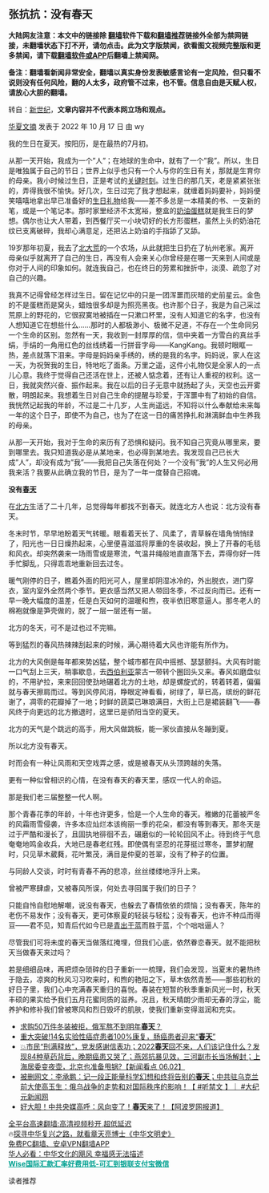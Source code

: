  <!-- 面包屑导航 --> <h2>张抗抗：没有春天</h2> <p class="notice"><b>大陆网友注意：本文中的链接除 <a href="https://github.com/bannedbook/fanqiang" >翻墙</a>软件下载和<a href="https://github.com/killgcd/justmysocks/blob/master/README.md">翻墙推荐</a>链接外全部为禁网链接，未翻墙状态下打不开，请勿点击。此为文字版禁闻，欲看图文视频完整版和更多禁闻，请下载<a href="https://github.com/bannedbook/fanqiang">翻墙软件或APP</a>后翻墙上禁闻网。</p><p>备注：翻墙看新闻非常安全，翻墙以真实身份发表敏感言论有一定风险，但只看不说则没有任何风险，翻的人太多，政府管不过来，也不管。信息自由是天赋人权，请放心大胆的翻墙。</b></p>  <div class="entry"> <p>转自：<a href="https://www.bannedbook.org/bnews/tag/%e6%96%b0%e4%b8%96%e7%ba%aa/" class="st_tag internal_tag" rel="tag" title="标签 新世纪 下的日志">新世纪</a>，<strong>文章内容并不代表本网立场和观点。</strong></p> <p><a href="https://www.bannedbook.org/bnews/tag/%e5%8d%8e%e5%a4%8f%e6%96%87%e6%91%98/" class="st_tag internal_tag" rel="tag" title="标签 华夏文摘 下的日志">华夏文摘</a> 发表于&#160;2022 年 10 月 17 日&#160;由&#160;wy</p> <p>我的生日在夏天&#12290;按阳历&#65292;是在最热的7月初&#12290;</p> <p>从那一天开始&#65292;我成为一个&#8221;人&#8221;&#65307;在地球的生命中&#65292;就有了一个&#8221;我&#8221;&#12290;所以&#65292;生日是唯独属于自己的节日&#65307;世界上似乎也只有一个人与你的生日有关&#65292;那就是生育你的母亲&#12290;我小时候过生日&#65292;正是考试的<span class='wp_keywordlink'><a href="https://www.bannedbook.org/forum2/topic151.html" title="关键时刻：李鹏日记" target="_blank">关键时刻</a></span>&#12290;过生日的那几天&#65292;老是紧紧张张的&#65292;弄得我很不愉快&#12290;好几次&#65292;生日过完了我才想起来&#65292;就缠着妈妈要补&#65292;妈妈便笑嘻嘻地拿出早已准备好的<a href="https://www.bannedbook.org/bnews/tag/%e7%94%9f%e6%97%a5%e7%a4%bc%e7%89%a9/" class="st_tag internal_tag" rel="tag" title="标签 生日礼物 下的日志">生日礼物</a>给我&#8212;&#8212;差不多总是一本精美的书&#12289;一支新的笔&#65292;或是一个笔记本&#12290;那时家里经济不太宽裕&#65292;整盒的<a href="https://www.bannedbook.org/bnews/tag/%E5%A5%B6%E6%B2%B9%E8%9B%8B%E7%B3%95/" class="st_tag internal_tag" rel="tag" title="标签 奶油蛋糕 下的日志">奶油蛋糕</a>就是我生日的梦想&#12290;偶尔也让大人带着&#65292;到西餐厅买一小块切好的长方形蛋糕&#65292;虽然上头的奶油花纹已支离破碎&#65292;我却心满意足&#65292;还把沾上奶油的手指舔了又舔&#12290;</p> <p>19岁那年初夏&#65292;我去了<a href="https://www.bannedbook.org/bnews/tag/%e5%8c%97%e5%a4%a7%e8%8d%92/" class="st_tag internal_tag" rel="tag" title="标签 北大荒 下的日志">北大荒</a>的一个农场&#65292;从此就把生日扔在了杭州老家&#12290;离开母亲似乎就离开了自己的生日&#65292;再没有人会来关心你曾经是在哪一天来到人间或是你对于人间的印象如何&#12290;就连我自己&#65292;也在终日的劳累和挫折中&#65292;淡漠&#12289;疏忽了对自己的兴趣&#12290;</p> <p>我真不记得曾经怎样过生日&#12290;留在记忆中的只是一团浑噩而灰暗的史前星云&#12290;金色的不是蛋糕而是窝头&#65292;蜡烛很多却是为照亮黑夜&#12290;也许那个日子&#65292;我是为自己采过荒原上的野花的&#65292;它很寂寞地被插在一只漱口杯里&#65292;没有人知道它的名字&#65292;也没有人想知道它在想些什么&#8230;&#8230;那时的人都极渺小&#12289;极微不足道&#65292;不存在一个生命同另一个生命的区别&#12290;忽然有一天&#65292;我收到一封厚厚的信&#65292;信中夹着一方雪白的真丝手绢&#65292;手绢的一角用红色的丝线绣着一行拼音字母&#8212;&#8212;KangKang&#12290;我顿时眼眶一热&#65292;差点就落下泪来&#12290;字母是妈妈亲手绣的&#65292;绣的是我的名字&#12290;妈妈说&#65292;家人在这一天&#65292;为祝贺我的生日&#65292;特地吃了面条&#12290;万里之遥&#65292;这件小礼物仅是全家人的一点儿心意&#12290;我终于觉得自己还活在世上&#65292;还被人惦念着&#65292;还有让人重视的权利&#12290;这一日&#65292;我就突然兴奋&#12289;振作起来&#12290;我在以后的日子无意中就扬起了头&#65292;天空也云开雾散&#65292;明朗起来&#12290;我想着生日对自己生命的提醒与珍爱&#65292;于浑噩中有了初始的自信&#12290;我恍然记起我的年龄&#65292;不过是二十几岁&#65292;人生尚遥远&#65292;不知将以什么奉献给未来每一年的这个日子&#65292;即使不为自己&#65292;也为了在这一日的痛苦挣扎和淋漓鲜血中生养我的母亲&#12290;</p>  <p>从那一天开始&#65292;我对于生命的来历有了恐惧和疑问&#12290;我不知自己究竟从哪里来&#65292;要到哪里去&#12290;我只知道我必是从某地来&#65292;也必得到某地去&#12290;我发现自己已长大成&#8221;人&#8221;&#65292;却没有成为&#8221;我&#8221;&#8212;&#8212;我把自己失落在何处&#65311;一个没有&#8221;我&#8221;的人生又何必用我来活&#65311;我要从此确立我的节日&#65292;是为了一年一度替自己招魂&#12290;</p> <p><b>没有<a href="https://www.bannedbook.org/bnews/tag/%e6%98%a5%e5%a4%a9/" class="st_tag internal_tag" rel="tag" title="标签 春天 下的日志">春天</a></b></p> <p>在<a href="https://www.bannedbook.org/bnews/tag/%E5%8C%97%E6%96%B9/" class="st_tag internal_tag" rel="tag" title="标签 北方 下的日志">北方</a>生活了二十几年&#65292;总觉得每年都找不到春天&#12290;就连北方人也说&#65306;北方没有春天&#12290;</p> <p>冬末时节&#65292;早早地盼着天气转暖&#12290;眼看着天长了&#12289;风柔了&#65292;青草躲在墙角悄悄绿了&#65292;阳光也一日日燥热起来&#65292;心里便喜滋滋将厚重的冬装收起&#65292;换上了开春的毛毯和风衣&#12290;却突然袭来一场雨雪或是寒流&#65292;气温井绳般地直直落下去&#65292;弄得你好一阵手忙脚乱&#65292;只得乖乖地重新回去过冬&#12290;</p> <p>暖气刚停的日子&#65292;瞧着外面的阳光可人&#65292;屋里却阴湿冰冷的&#65292;外出脱衣&#65292;进门穿衣&#65292;室内室外全然两个季节&#12290;更衣感当然又把人带回冬季&#65292;不过反向而已&#12290;还有一早一晚大幅度的温差&#65292;任是白天如何的温暖和煦&#65292;夜半依旧寒意逼人&#12290;那冬老人的棉袍就像是笋壳做的&#65292;脱了一层一层还有一层&#12290;</p> <p>北方的冬天&#65292;可不是过也过不完嘛&#12290;</p>  <p>等到猛烈的春风热辣辣刮起来的时候&#65292;满心期待着大风也许能有所作为&#12290;</p> <p>北方的大风倒是每年都来势凶猛&#65292;整个城市都在风中摇撼&#12289;瑟瑟颤抖&#12290;大风有时能一口气刮上三天&#65292;稍事歇息&#65292;去<a href="https://www.bannedbook.org/bnews/tag/%E8%A5%BF%E4%BC%AF%E5%88%A9%E4%BA%9A/" class="st_tag internal_tag" rel="tag" title="标签 西伯利亚 下的日志">西伯利亚</a>蒙古一带转个圈回头又来&#12290;春风如磨盘似的&#65292;不用驴拉&#65292;来来回回使劲地碾着北方的土地&#65292;却是螺旋式的&#65292;转着转着&#65292;偏偏就与春天擦肩而过&#12290;等到风停风消&#65292;睁眼定神看看&#65292;树绿了&#65292;草已高&#65292;缤纷的鲜花谢了&#65292;凋零的花瓣掉了一地&#65307;时鲜的蔬菜已琳琅满目&#65292;大街上已是裙装翻飞&#8212;&#8212;春风终于向更远的北方撤退时&#65292;这里已是骄阳当空的夏天&#12290;</p> <p>北方的天气是个跳远的高手&#65292;用大风做跳板&#65292;能一家伙直接从冬蹦到夏&#12290;</p> <p>所以北方没有春天&#12290;</p> <p>时而会有一种让风雨和天空戏弄之感&#65292;或是被春天从头顶跨越的失落&#12290;</p> <p>更有一种似曾相识的心情&#65292;在没有春天的春天里&#65292;感叹一代人的命运&#12290;</p>  <p>那是我们老三届整整一代人啊&#12290;</p> <p>那个青春花季的年龄&#65292;十年也许更多&#65292;恰是一个人生命的春天&#12290;稚嫩的花蕾被严冬的风霜雨雪侵袭&#65292;许多本应灿烂本该绚丽一季的花朵&#65292;都没有等到春天&#12290;那冬天是过于严酷和漫长了&#65292;且固执地徘徊不去&#65292;碾磨似的一轮轮回风不止&#12290;待到终于气息奄奄地鸣金收兵&#65292;大地已是春老红残&#12290;即使偶有坚忍的花芽挺过寒冬&#65292;噩梦初醒时&#65292;只见草木葳蕤&#65292;花叶繁茂&#65292;满目是仲夏的苍翠&#65292;没有了种子的位置&#12290;</p> <p>与同龄人交谈&#65292;时时有青春不再的悲凉&#65292;丝丝缕缕地浮升上来&#12290;</p> <p>曾被严寒肆虐&#65292;又被春风所误&#65292;何处去寻回属于我们的日子&#65311;</p> <p>只能自怜自慰地解嘲&#65292;说没有春天&#65292;也躲去了春情依依的烦恼&#65307;没有春天&#65292;陈年的老伤不易发作&#65307;没有春天&#65292;更可体察夏的轻装与轻松&#65307;没有春天&#65292;也许不种瓜而得豆&#8212;&#8212;君不见&#65292;知青后代如今已是<a href="https://www.bannedbook.org/bnews/tag/%E9%9D%92%E5%87%BA%E4%BA%8E%E8%93%9D/" class="st_tag internal_tag" rel="tag" title="标签 青出于蓝 下的日志">青出于蓝</a>而胜于蓝&#65292;个个咄咄逼人&#65311;</p> <p>尽管我们可将未度的春天当做落红掩埋&#65292;但我们心底&#65292;依然眷恋春天&#12290;就不能把秋天当做春天来过吗&#65311;</p>  <p>若是细细品味&#65292;再把烦杂琐碎的日子重新一一梳理&#65292;我们会发现&#65292;当夏末的暑热终于隐去&#65292;凉爽的秋风习习吹来时&#65292;和煦的艳阳之下&#65292;草木依然青葱&#8212;&#8212;那些初秋的好日子里&#65292;我们心中充满春天重归的喜悦&#12290;春装在短暂的秋季重新风光一时&#65292;秋天丰硕的果实给予我们五月花蜜同质的滋养&#12290;况且&#65292;秋天晴朗少雨却无春的浮尘&#65292;能养护和修补我们曾被寒风和烈日毁坏的肌肤&#65292;使我们重新变得滋润和充实&#12290;</p> <div id="taboola-mid-1"></div>  <ul class='op-related-articles' title='相关阅读'> <li><a href='https://www.bannedbook.org/bnews/cbnews/20221010/1795478.html' target='_blank'>求购50万件冬装被拒，俄军熬不到明年<b>春天</b>？</a></li> <li><a href='https://www.bannedbook.org/bnews/health/20220624/1749549.html' target='_blank'>重大突破!14名实验性癌症患者100%康复，肠癌患者迎来“<b>春天</b>”</a></li> <li><a href='https://www.bannedbook.org/bnews/bannedvideo/20220602/1740591.html' target='_blank'>💥市民“刑满释放”，党发感谢信表功；2022<b>春天</b>回不来，人们该记住什么？发现84种草药背后，晚期癌患又哭了；燕郊抗暴见效，三河副市长当场解封；上海居委变夜壶，北京也准备甩锅?【新闻看点  06.02】</a></li> <li><a href='https://www.bannedbook.org/bnews/bannedvideo/20220526/1737683.html' target='_blank'>被删网文：李承鹏：记一段正能量科学幻想和终将告别的<b>春天</b>；中共驻乌克兰前大使高玉生：俄乌战争的走势和对国际秩序的影响！【 #听禁文 】｜ #大纪元新闻网</a></li> <li><a href='https://www.bannedbook.org/bnews/topimagenews/20220522/1736116.html' target='_blank'>好大胆！中共央媒高呼：风向变了！<b>春天</b>来了！【阿波罗网报道】</a></li> </ul> <p class="texttj"> <a href="https://github.com/bannedbook/fanqiang/wiki/V2ray%E6%9C%BA%E5%9C%BA" target="_blank">全平台高速翻墙:高清视频秒开,超低延迟</a><br/> 🔥<a href="https://www.bannedbook.org/bnews/comments/20220808/1768773.html" target="_blank">探寻中华复兴之路，就看章天亮博士《中华文明史》</a><br/> <a href="https://github.com/bannedbook/fanqiang/wiki/%E7%A6%81%E9%97%BB%E7%BD%91%E5%AE%89%E5%8D%93%E7%BF%BB%E5%A2%99%E6%96%B0%E9%97%BBAPP" target="_blank">免费PC翻墙、安卓VPN翻墙APP</a><br/> <a href="https://www.bannedbook.org/bnews/comments/20220220/1694796.html" target="_blank">华人必看：中华文化的飓风 幸福感无法描述</a><br/> <b onclick="window.open('https://wise.prf.hn/click/camref:1011lqFCW/creativeref:1011l61212')" style="cursor:pointer;color:#00A191;text-decoration:underline;font-weight: bold;">Wise国际汇款汇率好费用低-可汇到银联支付宝微信</b> </p><p>读者推荐</p><a name='sharetosocial'></a> <div style="margin-bottom:5px;padding-bottom:5px;clear:both"> <div id="archive-pix-1" class="banner-ads"> <!-- AuctionX Display platform tag START --> <div id="27602x728x90x621x_ADSLOT1" clicktrack="%%CLICK_URL_ESC%%"></div>  <!-- AuctionX Display platform tag END --> </div> <div id="archive-pix-2" class="banner-ads"> <!-- AuctionX Display platform tag START --> <div id="27556x300x250x621x_ADSLOT1" clicktrack="%%CLICK_URL_ESC%%" style="margin:0 auto;text-align:center"></div>  <!-- AuctionX Display platform tag END --> </div> </div>  <div id="archive-pix-1" class="banner-ads"> <!-- AuctionX Display platform tag START --> <div id="27603x728x90x621x_ADSLOT1" clicktrack="%%CLICK_URL_ESC%%"></div>  <!-- AuctionX Display platform tag END --> </div> </div><!--END ENTRY--> 